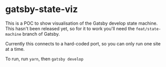 # gatsby-state-viz

This is a POC to show visualisation of the Gatsby develop state machine. This hasn't been released yet, so for it to work you'll need the `feat/state-machine` branch of Gatsby.

Currently this connects to a hard-coded port, so you can only run one site at a time.

To run, run `yarn`, then `gatsby develop`
